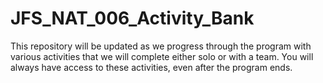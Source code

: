 # JFS_NAT_006_Activity_Bank
This repository will be updated as we progress through the program with various activities that we will complete either solo or with a team. You will always have access to these activities, even after the program ends.

